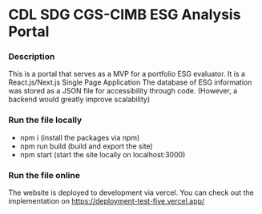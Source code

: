 # CDL SDG CGS-CIMB ESG Analysis Portal

### Description
This is a portal that serves as a MVP for a portfolio ESG evaluator. It is a React.js/Next.js Single Page Application
The database of ESG information was stored as a JSON file for accessibility through code. (However, a backend would greatly improve scalability)


### Run the file locally
- npm i (install the packages via npm)
- npm run build (build and export the site)
- npm start (start the site locally on localhost:3000)

### Run the file online
The website is deployed to development via vercel. You can check out the implementation on https://deployment-test-five.vercel.app/
